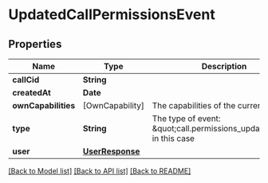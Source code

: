 # UpdatedCallPermissionsEvent

## Properties
Name | Type | Description | Notes
------------ | ------------- | ------------- | -------------
**callCid** | **String** |  | 
**createdAt** | **Date** |  | 
**ownCapabilities** | [OwnCapability] | The capabilities of the current user | 
**type** | **String** | The type of event: \&quot;call.permissions_updated\&quot; in this case | [default to "call.permissions_updated"]
**user** | [**UserResponse**](UserResponse.md) |  | 

[[Back to Model list]](../README.md#documentation-for-models) [[Back to API list]](../README.md#documentation-for-api-endpoints) [[Back to README]](../README.md)


